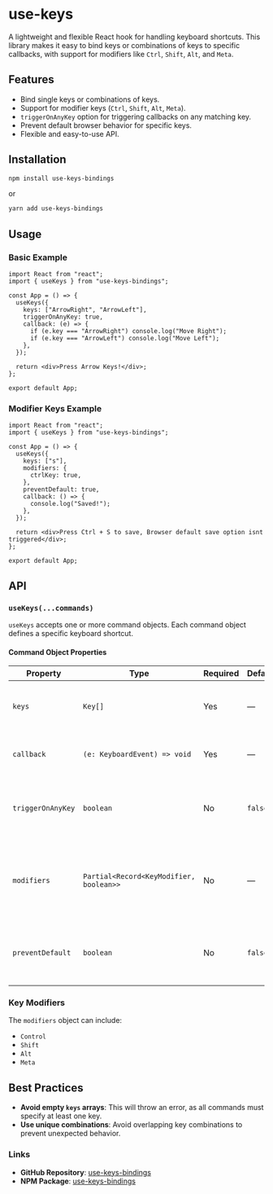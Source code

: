 # use-keys

A lightweight and flexible React hook for handling keyboard shortcuts. This library makes it easy to bind keys or combinations of keys to specific callbacks, with support for modifiers like `Ctrl`, `Shift`, `Alt`, and `Meta`. 

## Features

- Bind single keys or combinations of keys.
- Support for modifier keys (`Ctrl`, `Shift`, `Alt`, `Meta`).
- `triggerOnAnyKey` option for triggering callbacks on any matching key.
- Prevent default browser behavior for specific keys.
- Flexible and easy-to-use API.

## Installation

```bash
npm install use-keys-bindings
```

or

```bash
yarn add use-keys-bindings
```

## Usage

### Basic Example

```tsx
import React from "react";
import { useKeys } from "use-keys-bindings";

const App = () => {
  useKeys({
    keys: ["ArrowRight", "ArrowLeft"],
    triggerOnAnyKey: true,
    callback: (e) => {
      if (e.key === "ArrowRight") console.log("Move Right");
      if (e.key === "ArrowLeft") console.log("Move Left");
    },
  });

  return <div>Press Arrow Keys!</div>;
};

export default App;
```

### Modifier Keys Example

```tsx
import React from "react";
import { useKeys } from "use-keys-bindings";

const App = () => {
  useKeys({
    keys: ["s"],
    modifiers: {
      ctrlKey: true,
    },
    preventDefault: true,
    callback: () => {
      console.log("Saved!");
    },
  });

  return <div>Press Ctrl + S to save, Browser default save option isnt triggered</div>;
};

export default App;
```

## API

### `useKeys(...commands)`

`useKeys` accepts one or more command objects. Each command object defines a specific keyboard shortcut.

#### Command Object Properties

| Property          | Type                                      | Required | Default | Description                                                                                      |
|-------------------|-------------------------------------------|----------|---------|--------------------------------------------------------------------------------------------------|
| `keys`            | `Key[]`                                  | Yes      | —       | An array of keys to listen for (e.g., `["ArrowRight", "s"]`).                                   |
| `callback`        | `(e: KeyboardEvent) => void`             | Yes      | —       | The function to call when the keys are pressed.                                                  |
| `triggerOnAnyKey` | `boolean`                                | No       | `false` | If `true`, the callback will be triggered if any one of the keys is pressed.                     |
| `modifiers`       | `Partial<Record<KeyModifier, boolean>>`  | No       | —       | An object specifying required modifier keys (e.g., `{ Control: true, Shift: true }`).          |
| `preventDefault`  | `boolean`                                | No       | `false` | Prevents the browser's default behavior for the specified keys.                                  |

### Key Modifiers

The `modifiers` object can include:
- `Control`
- `Shift`
- `Alt`
- `Meta`

## Best Practices

- **Avoid empty `keys` arrays**: This will throw an error, as all commands must specify at least one key.
- **Use unique combinations**: Avoid overlapping key combinations to prevent unexpected behavior.


### Links

- **GitHub Repository**: [use-keys-bindings](https://github.com/hayzedd2/use-keys-bindings)
- **NPM Package**: [use-keys-bindings](https://www.npmjs.com/package/use-keys-bindings)
